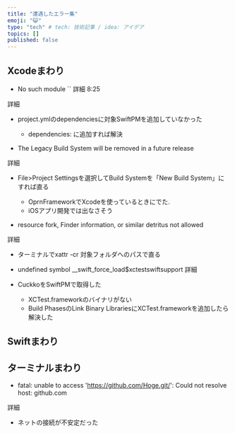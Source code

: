 ```yaml
---
title: "遭遇したエラー集"
emoji: "😺"
type: "tech" # tech: 技術記事 / idea: アイデア
topics: []
published: false
---
```

## Xcodeまわり

- No such module ``
詳細
8:25
  
詳細
- project.ymlのdependenciesに対象SwiftPMを追加していなかった
     - dependencies: に追加すれば解決

- The Legacy Build System will be removed in a future release

詳細
- File>Project Settingsを選択してBuild Systemを「New Build System」にすれば直る
    - OprnFrameworkでXcodeを使っているときにでた.
    - iOSアプリ開発では出なさそう

- resource fork, Finder information, or similar detritus not allowed

詳細
- ターミナルでxattr -cr 対象フォルダへのパスで直る

- undefined symbol __swift_force_load$xctestswiftsupport
詳細
- CuckkoをSwiftPMで取得した
  - XCTest.frameworkのバイナリがない
  - Build PhasesのLink Binary LibrariesにXCTest.frameworkを追加したら解決した

## Swiftまわり


## ターミナルまわり

- fatal: unable to access 'https://github.com/Hoge.git/': Could not resolve host: github.com

詳細
- ネットの接続が不安定だった

